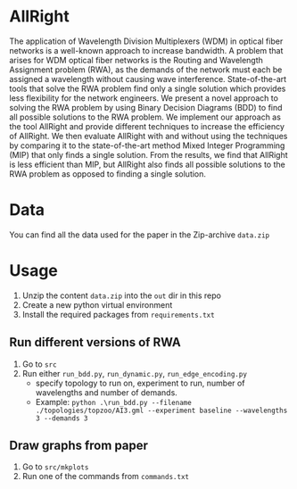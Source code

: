 # AllRight

The application of Wavelength Division Multiplexers (WDM) in optical fiber networks is a well-known approach to increase bandwidth. A problem that arises for WDM optical fiber networks is the Routing and Wavelength Assignment problem (RWA), as the demands of the network must each be assigned a wavelength without causing wave interference. State-of-the-art tools that solve the RWA problem find only a single solution which provides less flexibility for the network engineers. We present a novel approach to solving the RWA problem by using Binary Decision Diagrams (BDD) to find all possible solutions to the RWA problem. We implement our approach as the tool AllRight and provide different techniques to increase the efficiency of AllRight. We then evaluate AllRight with and without using the techniques by comparing it to the state-of-the-art method Mixed Integer Programming (MIP) that only finds a single solution. From the results, we find that AllRight is less efficient than MIP, but AllRight also finds all possible solutions to the RWA problem as opposed to finding a single solution.

# Data
You can find all the data used for the paper in the Zip-archive `data.zip` 

# Usage
1. Unzip the content `data.zip` into the `out` dir in this repo
2. Create a new python virtual environment
3. Install the required packages from `requirements.txt`

## Run different versions of  RWA
1. Go to `src`
1. Run either `run_bdd.py`, `run_dynamic.py`, `run_edge_encoding.py`
    * specify topology to run on, experiment to run, number of wavelengths and number of demands.
    * Example: `python .\run_bdd.py --filename ./topologies/topzoo/AI3.gml --experiment baseline --wavelengths 3 --demands 3 `
## Draw graphs from paper
1. Go to `src/mkplots`
1. Run one of the commands from `commands.txt`


